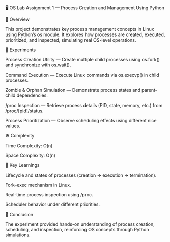 🖥️ OS Lab Assignment 1 — Process Creation and Management Using Python

📌 Overview

This project demonstrates key process management concepts in Linux using Python’s os module. It explores how processes are created, executed, prioritized, and inspected, simulating real OS-level operations.

🚀 Experiments

Process Creation Utility — Create multiple child processes using os.fork() and synchronize with os.wait().

Command Execution — Execute Linux commands via os.execvp() in child processes.

Zombie & Orphan Simulation — Demonstrate process states and parent-child dependencies.

/proc Inspection — Retrieve process details (PID, state, memory, etc.) from /proc/[pid]/status.

Process Prioritization — Observe scheduling effects using different nice values.

⚙️ Complexity

Time Complexity: O(n)

Space Complexity: O(n)

🧠 Key Learnings

Lifecycle and states of processes (creation → execution → termination).

Fork–exec mechanism in Linux.

Real-time process inspection using /proc.

Scheduler behavior under different priorities.

📄 Conclusion

The experiment provided hands-on understanding of process creation, scheduling, and inspection, reinforcing OS concepts through Python simulations.
